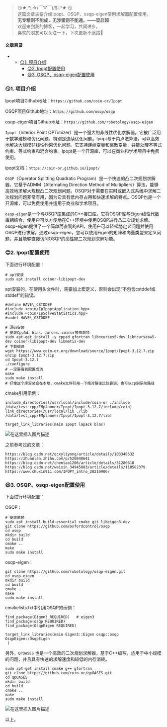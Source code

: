 







> 
> 😏*★,°*:.☆(￣▽￣)/$:*.°★* 😏  
>  这篇文章主要介绍Ipopt、OSQP、osqp-eigen常用求解器配置使用。  
>  **无专精则不能成，无涉猎则不能通。——梁启超**  
>  欢迎来到我的博客，一起学习，共同进步。  
>  喜欢的朋友可以关注一下，下次更新不迷路🥞
> 
> 
> 




#### 文章目录


* + [:smirk:1. 项目介绍](#smirk1__7)
	+ [:blush:2. Ipopt配置使用](#blush2_Ipopt_21)
	+ [:satisfied:3. OSQP、osqp-eigen配置使用](#satisfied3_OSQPosqpeigen_73)




### 😏1. 项目介绍


Ipopt项目Github地址：`https://github.com/coin-or/Ipopt`


OSQP项目Github地址：`https://github.com/osqp/osqp`


osqp-eigen项目Github地址：`https://github.com/robotology/osqp-eigen`


`Ipopt`（Interior Point OPTimizer）是一个强大的非线性优化求解器。它被广泛用于数学建模和优化问题，特别是连续优化问题。Ipopt基于内点法算法，可以高效地解决大规模非线性约束优化问题。它支持连续变量和离散变量，并能处理不等式约束、等式约束和混合约束。Ipopt是一个开源库，可以在商业和学术项目中免费使用。


ipopt文档：`https://coin-or.github.io/Ipopt/`


`OSQP`（Operator Splitting Quadratic Program）是一个快速的凸二次规划求解器。它基于ADMM（Alternating Direction Method of Multipliers）算法，能够高效地求解大规模凸二次规划问题。OSQP对于需要在实时或嵌入式系统中求解二次规划问题非常有用，因为它具有低内存占用和快速求解的特点。OSQP也是一个开源库，可以免费使用并适用于商业和学术项目。


`osqp-eigen`是一个与OSQP库集成的C++接口库。它将OSQP库与Eigen线性代数库相结合，使用户可以方便地在C++环境中使用OSQP进行凸二次规划求解。osqp-eigen提供了一个简单而直观的API，使用户可以轻松地定义问题并使用OSQP进行求解。通过osqp-eigen，您可以使用Eigen的矩阵和向量类型来定义问题，并且能够直接访问OSQP的高性能二次规划求解功能。


### 😊2. Ipopt配置使用


下面进行环境配置：



```
# apt安装
sudo apt install coinor-libipopt-dev

```

apt安装的，在使用头文件时，需要加上宏定义，否则会出现“不包含cstddef或stddef”的错误。



```
#define HAVE\_CSTDDEF
#include <coin/IpIpoptApplication.hpp>
#include <coin/IpSolveStatistics.hpp>
#undef HAVE\_CSTDDEF

```


```
# 源码安装
# 安装CppAd、blas、curses、coinor等依赖项
sudo apt-get install -y cppad gfortran libncurses5-dev libncursesw5-dev coinor-libipopt-dev libmetis-dev
# 下载编译
wget https://www.coin-or.org/download/source/Ipopt/Ipopt-3.12.7.zip 
unzip Ipopt-3.12.7.zip 
cd Ipopt-3.12.7
./configure
# 一定要看到配置成功
make
sudo make install
# 好像这个库安装会在本地，cmake文件引用一下绝对路径比较靠谱，也可以cp到系统路径

```

cmake引用示例：



```
include_directories(/usr/local/include/coin-or ./include /data/test_cpp/EMplanner/Ipopt/Ipopt-3.12.7/include/coin)
link_directories(/usr/local/lib ./lib /data/test_cpp/EMplanner/Ipopt/Ipopt-3.12.7/lib)

target_link_libraries(main ipopt lapack blas)

```

![在这里插入图片描述](https://img-blog.csdnimg.cn/975a3ba9d8fd46799d74b0de659149b6.png)


之前参考过的文章：



```
https://blog.csdn.net/qcxyliyong/article/details/103348632
https://zhuanlan.zhihu.com/p/520848641
https://blog.csdn.net/chentao1206/article/details/51280610
https://blog.csdn.net/weixin_34945803/article/details/118582379
https://www.chuxin911.com/IPOPT_intro_20210906/

```

### 😆3. OSQP、osqp-eigen配置使用


下面进行环境配置：


OSQP：



```
# 安装依赖
sudo apt install build-essential cmake git libeigen3-dev
git clone https://github.com/oxfordcontrol/osqp
cd osqp
mkdir build
cd build
cmake ..
make
sudo make install

```

osqp-eigen：



```
git clone https://github.com/robotology/osqp-eigen.git
cd osqp-eigen
mkdir build
cd build
cmake ..
make
sudo make install

```

cmakelists.txt中引用OSQP的示例：



```
find_package(Eigen3 REQUIRED)	# eigen3
find_package(osqp REQUIRED)
find_package(OsqpEigen REQUIRED)

target_link_libraries(main Eigen3::Eigen osqp::osqp OsqpEigen::OsqpEigen
 )

```

另外，`QPOASES` 也是一个高效的二次规划求解器，基于C++编写，适用于中小规模的问题，并且具有快速的求解速度和较低的内存消耗。



```
sudo apt-get install cmake g++ gfortran
git clone https://github.com/coin-or/qpOASES.git
cd qpOASES
mkdir build
cd build
cmake ..
make
sudo make install

```

![在这里插入图片描述](https://img-blog.csdnimg.cn/6cbcd6c17cec4dba9bb3c0f895f02fa2.png)


以上。





